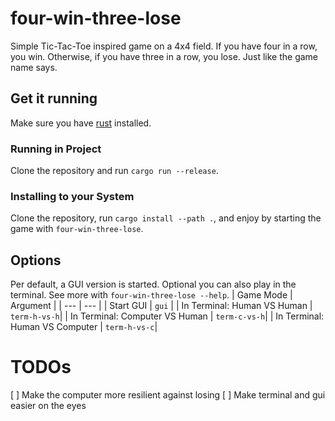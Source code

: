 # four-win-three-lose
Simple Tic-Tac-Toe inspired game on a 4x4 field. If you have four in a row, you win. Otherwise, if you have three in a row, you lose. Just like the game name says.

## Get it running
Make sure you have [rust](https://www.rust-lang.org/) installed.

### Running in Project
Clone the repository and run `cargo run --release`.

### Installing to your System
Clone the repository, run `cargo install --path .`, and enjoy by starting the game with `four-win-three-lose`.

## Options
Per default, a GUI version is started. Optional you can also play in the terminal. See more with `four-win-three-lose --help`.
| Game Mode | Argument |
| --- | --- |
| Start GUI | `gui` |
| In Terminal: Human VS Human | `term-h-vs-h`|
| In Terminal: Computer VS Human | `term-c-vs-h`|
| In Terminal: Human VS Computer | `term-h-vs-c`|

# TODOs
[ ] Make the computer more resilient against losing
[ ] Make terminal and gui easier on the eyes
